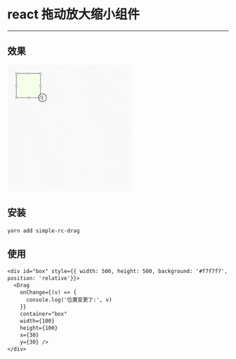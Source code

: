 # react 拖动放大缩小组件
----

## 效果
![效果](https://raw.githubusercontent.com/chenyunjie/simple-rc-drag/main/examples/example.gif)


## 安装
```yarn add simple-rc-drag```


## 使用

```
<div id="box" style={{ width: 500, height: 500, background: '#f7f7f7', position: 'relative'}}>
  <Drag
    onChange={(v) => {
      console.log('位置变更了:', v)
    }}
    container="box"
    width={100}
    height={100}
    x={30}
    y={30} />
</div>
```